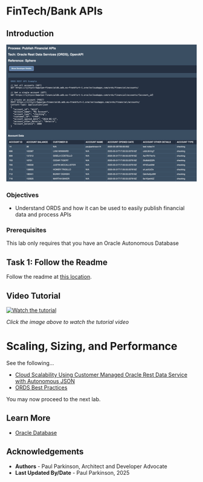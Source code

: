 # FinTech/Bank APIs

## Introduction

![Financial Application Architecture](./images/ords.png " ")


### Objectives

-  Understand ORDS and how it can be used to easily publish financial data and process APIs

### Prerequisites

This lab only requires that you have an Oracle Autonomous Database

## Task 1: Follow the Readme

Follow the readme at [this location](https://github.com/paulparkinson/oracle-ai-for-sustainable-dev/tree/main/financial/graph-circular-payments).

## Video Tutorial

[![Watch the tutorial](https://img.youtube.com/vi/-o16D-Sq-mU/maxresdefault.jpg)](https://www.youtube.com/watch?v=-o16D-Sq-mU)

*Click the image above to watch the tutorial video*


# Scaling, Sizing, and Performance

See the following...
* [Cloud Scalability Using Customer Managed Oracle Rest Data Service with Autonomous JSON](https://medium.com/oracledevs/cloud-scalability-using-customer-managed-oracle-rest-data-service-with-autonomous-json-275fa06e8d22)
* [ORDS Best Practices](https://www.oracle.com/database/technologies/appdev/rest/best-practices/)


You may now proceed to the next lab.

## Learn More

* [Oracle Database](https://bit.ly/mswsdatabase)

## Acknowledgements
* **Authors** - Paul Parkinson, Architect and Developer Advocate
* **Last Updated By/Date** - Paul Parkinson, 2025

